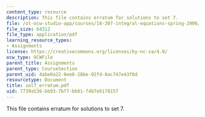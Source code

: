```yaml
---
content_type: resource
description: This file contains erratum for solutions to set 7.
file: /ol-ocw-studio-app/courses/18-307-integral-equations-spring-2006/7739a536bb937bf7bb61f4b7e6178157_sol7_erratum.pdf
file_size: 64312
file_type: application/pdf
learning_resource_types:
- Assignments
license: https://creativecommons.org/licenses/by-nc-sa/4.0/
ocw_type: OCWFile
parent_title: Assignments
parent_type: CourseSection
parent_uid: 4abe0a22-8ee8-28be-92fd-8ac747e43f8d
resourcetype: Document
title: sol7_erratum.pdf
uid: 7739a536-bb93-7bf7-bb61-f4b7e6178157
---
```

This file contains erratum for solutions to set 7.
